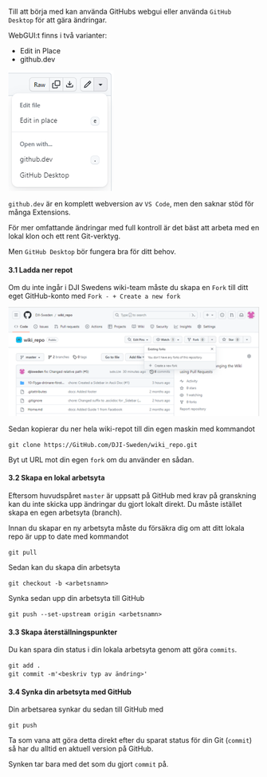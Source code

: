 Till att börja med kan använda GitHubs webgui eller använda `GitHub Desktop` för att gära ändringar.  

WebGUI:t finns i två varianter:

* Edit in Place
* github.dev

![](./images/2023-07-10-11-25-00.png)

`github.dev` är en komplett webversion av `VS Code`, men den saknar stöd för många Extensions.

För mer omfattande ändringar med full kontroll är det bäst att arbeta med en lokal klon och ett rent Git-verktyg.  

Men `GitHub Desktop` bör fungera bra för ditt behov.

#### 3.1 Ladda ner repot

Om du inte ingår i DJI Swedens wiki-team måste du skapa en `Fork` till ditt eget GitHub-konto med `Fork - + Create a new fork`

![Create a new fork](./images/2023-07-06-15-57-24.png)

Sedan kopierar du ner hela wiki-repot till din egen maskin med kommandot

`git clone https://GitHub.com/DJI-Sweden/wiki_repo.git`

Byt ut URL mot din egen `fork` om du använder en sådan.

#### 3.2 Skapa en lokal arbetsyta

Eftersom huvudspåret `master` är uppsatt på GitHub med krav på granskning kan du inte skicka upp ändringar du gjort lokalt direkt. Du måste istället skapa en egen arbetsyta (branch).

Innan du skapar en ny arbetsyta måste du försäkra dig om att ditt lokala repo är upp to date med kommandot

`git pull`

Sedan kan du skapa din arbetsyta

`git checkout -b <arbetsnamn>`

Synka sedan upp din arbetsyta till GitHub

`git push --set-upstream origin <arbetsnamn>`

#### 3.3 Skapa återställningspunkter

Du kan spara din status i din lokala arbetsyta genom att göra `commits`.

`git add .`  
`git commit -m'<beskriv typ av ändring>'`

#### 3.4 Synka din arbetsyta med GitHub

Din arbetsarea synkar du sedan till GitHub med

`git push`

Ta som vana att göra detta direkt efter du sparat status för din Git (`commit`) så har du alltid en aktuell version på GitHub.

Synken tar bara med det som du gjort `commit` på.